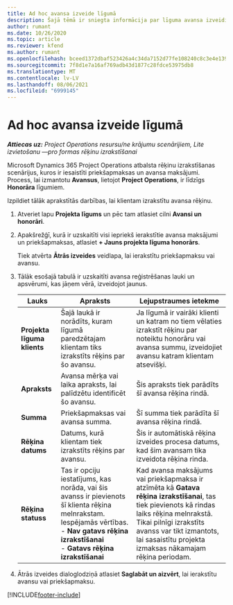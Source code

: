```yaml
---
title: Ad hoc avansa izveide līgumā
description: Šajā tēmā ir sniegta informācija par līguma avansa izveidi pēc nepieciešamības.
author: rumant
ms.date: 10/26/2020
ms.topic: article
ms.reviewer: kfend
ms.author: rumant
ms.openlocfilehash: bceed1372dbaf523426a4c34da7152d77fe108240c8c3e4e1390c43b1cf536a4
ms.sourcegitcommit: 7f8d1e7a16af769adb43d1877c28fdce53975db8
ms.translationtype: MT
ms.contentlocale: lv-LV
ms.lasthandoff: 08/06/2021
ms.locfileid: "6999145"
---
```

# <a name="creating-an-ad-hoc-advance-on-a-contract"></a>Ad hoc avansa izveide līgumā

_**Attiecas uz:** Project Operations resursu/ne krājumu scenārijiem, Lite izvietošanu —pro formas rēķinu izrakstīšanai_

Microsoft Dynamics 365 Project Operations atbalsta rēķinu izrakstīšanas scenārijus, kuros ir iesaistīti priekšapmaksas un avansa maksājumi. Process, lai izmantotu **Avansus**, lietojot **Project Operations**, ir līdzīgs **Honorāra** līgumiem. 

Izpildiet tālāk aprakstītās darbības, lai klientam izrakstītu avansa rēķinu.

1. Atveriet lapu **Projekta līgums** un pēc tam atlasiet cilni **Avansi un honorāri**.
2. Apakšrežģī, kurā ir uzskaitīti visi iepriekš ierakstītie avansa maksājumi un priekšapmaksas, atlasiet **+ Jauns projekta līguma honorārs**. 

    Tiek atvērta **Ātrās izveides** veidlapa, lai ierakstītu priekšapmaksu vai avansu.
    
3. Tālāk esošajā tabulā ir uzskaitīti avansa reģistrēšanas lauki un apsvērumi, kas jāņem vērā, izveidojot jaunus.

    | Lauks | Apraksts | Lejupstraumes ietekme |
    | --- | --- | --- |
    | **Projekta līguma klients** | Šajā laukā ir norādīts, kuram līgumā paredzētajam klientam tiks izrakstīts rēķins par šo avansu. | Ja līgumā ir vairāki klienti un katram no tiem vēlaties izrakstīt rēķinu par noteiktu honorāru vai avansa summu, izveidojiet avansu katram klientam atsevišķi. |
    | **Apraksts** | Avansa mērķa vai laika apraksts, lai palīdzētu identificēt šo avansu. | Šis apraksts tiek parādīts šī avansa rēķina rindā. |
    | **Summa** | Priekšapmaksas vai avansa summa. | Šī summa tiek parādīta šī avansa rēķina rindā. |
    | **Rēķina datums** | Datums, kurā klientam tiek izrakstīts rēķins par avansu. | Šis ir automātiskā rēķina izveides procesa datums, kad šim avansam tika izveidota rēķina rinda. |
    | **Rēķina statuss** | Tas ir opciju iestatījums, kas norāda, vai šis avanss ir pievienots šī klienta rēķina melnrakstam. Iespējamās vērtības.</br>- **Nav gatavs rēķina izrakstīšanai**</br>- **Gatavs rēķina izrakstīšanai** | Kad avansa maksājums vai priekšapmaksa ir atzīmēta kā **Gatava rēķina izrakstīšanai**, tas tiek pievienots kā rindas laiks rēķina melnrakstā. Tikai pilnīgi izrakstīts avanss var tikt izmantots, lai sasaistītu projekta izmaksas nākamajam rēķina periodam. |

4. Ātrās izveides dialoglodziņā atlasiet **Saglabāt un aizvērt**, lai ierakstītu avansu vai priekšapmaksu.


[!INCLUDE[footer-include](../../includes/footer-banner.md)]